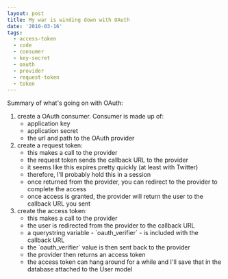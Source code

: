 ```yaml
---
layout: post
title: My war is winding down with OAuth
date: '2010-03-16'
tags:
  - access-token
  - code
  - consumer
  - key-secret
  - oauth
  - provider
  - request-token
  - token
---
```


Summary of what's going on with OAuth:

<ol>
<li>create a OAuth consumer. Consumer is made up of:
<ul>
<li>application key</li>
<li>application secret</li>
<li>the url and path to the OAuth provider</li>
</ul></li>
<li>create a request token:
<ul><li>this makes a call to the provider</li>
<li>the request token sends the callback URL to the provider</li>
<li>it seems like this expires pretty quickly (at least with Twitter)</li>
<li>therefore, I'll probably hold this in a session</li>
<li>once returned from the provider, you can redirect to the provider to complete the access</li>
<li>once access is granted, the provider will return the user to the callback URL you sent</li>
</ul>
</li>

<li>create the access token:
<ul><li>this makes a call to the provider</li>
<li>the user is redirected from the provider to the callback URL</li>
<li>a querystring variable - `oauth_verifier` - is included with the callback URL</li>
<li>the `oauth_verifier` value is then sent back to the provider</li>
<li>the provider then returns an access token</li>
<li>the access token can hang around for a while and I'll save that in the database attached to the User model</li>
</ul>
</li>

</ol>
